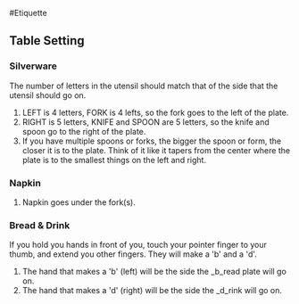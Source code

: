 #Etiquette

## Table Setting

### Silverware
The number of letters in the utensil should match that of the side that the utensil should go on.
1. LEFT is 4 letters, FORK is 4 lefts, so the fork goes to the left of the plate.
2. RIGHT is 5 letters, KNIFE and SPOON are 5 letters, so the knife and spoon go to the right of the plate.
3. If you have multiple spoons or forks, the bigger the spoon or form, the closer it is to the plate. Think of it like it tapers from the center where the plate is to the smallest things on the left and right.

### Napkin
1. Napkin goes under the fork(s).

### Bread & Drink
If you hold you hands in front of you, touch your pointer finger to your thumb, and extend you other fingers. They will make a 'b' and a 'd'.
1. The hand that makes a 'b' (left) will be the side the _b_read plate will go on.
2. The hand that makes a 'd' (right) will be the side the _d_rink will go on.
